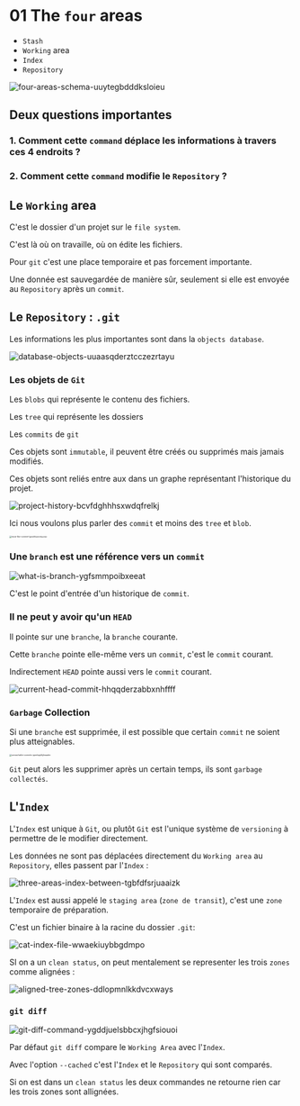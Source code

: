 # 01 The `four` areas

- `Stash`
- `Working` area
- `Index`
- `Repository`

<img src="assets/four-areas-schema-uuytegbdddksloieu.png" alt="four-areas-schema-uuytegbdddksloieu" />



## Deux questions importantes

### 1. Comment cette `command` déplace les informations à travers ces 4 endroits ?

### 2. Comment cette `command` modifie le `Repository` ?



## Le `Working` area

C'est le dossier d'un projet sur le `file system`. 

C'est là où on travaille, où on édite les fichiers.

Pour `git` c'est une place temporaire et pas forcement importante.

Une donnée est sauvegardée de manière sûr, seulement si elle est envoyée au `Repository` après un `commit`.



## Le `Repository` : `.git`

Les informations les plus importantes sont dans la `objects database`.

<img src="assets/database-objects-uuaasqderztcczezrtayu.png" alt="database-objects-uuaasqderztcczezrtayu" />



### Les objets de `Git`

Les `blobs` qui représente le contenu des fichiers.

Les `tree` qui représente les dossiers

Les `commits` de `git`

Ces objets sont `immutable`, il peuvent être créés ou supprimés mais jamais modifiés.

Ces objets sont reliés entre aux dans un graphe représentant l'historique du projet.

<img src="assets/project-history-bcvfdghhhsxwdqfrelkj.png" alt="project-history-bcvfdghhhsxwdqfrelkj" />

Ici nous voulons plus parler des `commit` et moins des `tree` et `blob`.

<img src="assets/must-like-commit-lgsssfdqcxvteyuizp.png" alt="must-like-commit-lgsssfdqcxvteyuizp" style="zoom: 25%;" />

### Une `branch` est une référence vers un `commit`

<img src="assets/what-is-branch-ygfsmmpoibxeeat.png" alt="what-is-branch-ygfsmmpoibxeeat" />

C'est le point d'entrée d'un historique de `commit`.

### Il ne peut y avoir qu'un `HEAD`

Il pointe sur une `branche`, la `branche` courante.

Cette `branche` pointe elle-même vers un `commit`, c'est le `commit` courant.

Indirectement `HEAD` pointe aussi vers le `commit` courant.

<img src="assets/current-head-commit-hhqqderzabbxnhffff.png" alt="current-head-commit-hhqqderzabbxnhffff" />



### `Garbage` Collection

Si une `branche` est supprimée, il est possible que certain `commit` ne soient plus atteignables.

<img src="assets/unreachable-commits-ppmlopplkjhnaadre.png" alt="unreachable-commits-ppmlopplkjhnaadre" style="zoom:25%;" />

`Git` peut alors les supprimer après un certain temps, ils sont `garbage collectés`.



## L'`Index`

L'`Index` est unique à `Git`, ou plutôt `Git` est l'unique système de `versioning` à permettre de le modifier directement.

Les données ne sont pas déplacées directement du `Working area` au `Repository`, elles passent par l'`Index` :

<img src="assets/three-areas-index-between-tgbfdfsrjuaaizk.png" alt="three-areas-index-between-tgbfdfsrjuaaizk" />

L'`Index` est aussi appelé le `staging area` (`zone de transit`), c'est une `zone` temporaire de préparation.

C'est un fichier binaire à la racine du dossier `.git`:

<img src="assets/cat-index-file-wwaekiuybbgdmpo.png" alt="cat-index-file-wwaekiuybbgdmpo" />

SI on a un `clean status`, on peut mentalement se representer les trois `zones` comme alignées :

<img src="assets/aligned-tree-zones-ddlopmnlkkdvcxways.png" alt="aligned-tree-zones-ddlopmnlkkdvcxways" />



### `git diff`

<img src="assets/git-diff-command-ygddjuelsbbcxjhgfsiouoi.png" alt="git-diff-command-ygddjuelsbbcxjhgfsiouoi" />

Par défaut `git diff` compare le `Working Area` avec l'`Index`.

Avec l'option `--cached` c'est l'`Index` et le `Repository` qui sont comparés.

Si on est dans un `clean status` les deux commandes ne retourne rien car les trois zones sont allignées.
